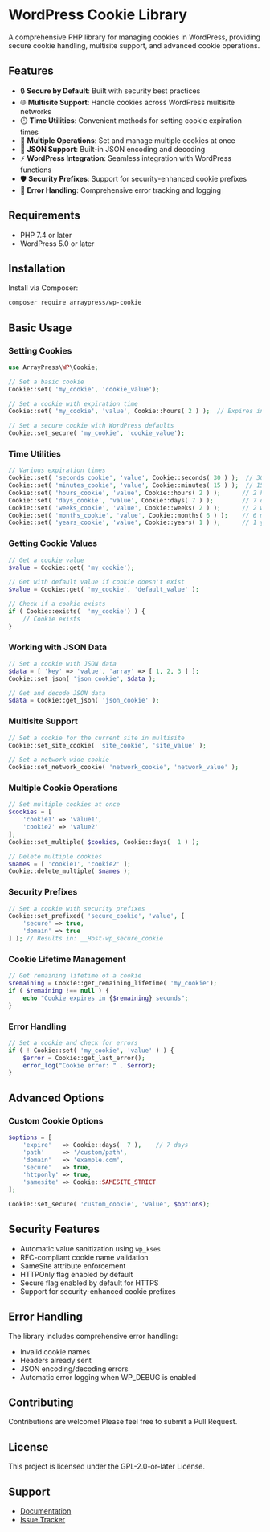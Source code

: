 # WordPress Cookie Library

A comprehensive PHP library for managing cookies in WordPress, providing secure cookie handling, multisite support, and advanced cookie operations.

## Features

- 🔒 **Secure by Default**: Built with security best practices
- 🌐 **Multisite Support**: Handle cookies across WordPress multisite networks
- ⏱️ **Time Utilities**: Convenient methods for setting cookie expiration times
- 🔄 **Multiple Operations**: Set and manage multiple cookies at once
- 🎯 **JSON Support**: Built-in JSON encoding and decoding
- ⚡ **WordPress Integration**: Seamless integration with WordPress functions
- 🛡️ **Security Prefixes**: Support for security-enhanced cookie prefixes
- 🧰 **Error Handling**: Comprehensive error tracking and logging

## Requirements

- PHP 7.4 or later
- WordPress 5.0 or later

## Installation

Install via Composer:

```bash
composer require arraypress/wp-cookie
```

## Basic Usage

### Setting Cookies

```php
use ArrayPress\WP\Cookie;

// Set a basic cookie
Cookie::set( 'my_cookie', 'cookie_value');

// Set a cookie with expiration time
Cookie::set( 'my_cookie', 'value', Cookie::hours( 2 ) );  // Expires in 2 hours

// Set a secure cookie with WordPress defaults
Cookie::set_secure( 'my_cookie', 'cookie_value');
```

### Time Utilities

```php
// Various expiration times
Cookie::set( 'seconds_cookie', 'value', Cookie::seconds( 30 ) );  // 30 seconds
Cookie::set( 'minutes_cookie', 'value', Cookie::minutes( 15 ) );  // 15 minutes
Cookie::set( 'hours_cookie', 'value', Cookie::hours( 2 ) );      // 2 hours
Cookie::set( 'days_cookie', 'value', Cookie::days( 7 ) );        // 7 days
Cookie::set( 'weeks_cookie', 'value', Cookie::weeks( 2 ) );      // 2 weeks
Cookie::set( 'months_cookie', 'value', Cookie::months( 6 ) );    // 6 months
Cookie::set( 'years_cookie', 'value', Cookie::years( 1 ) );      // 1 year
```

### Getting Cookie Values

```php
// Get a cookie value
$value = Cookie::get( 'my_cookie');

// Get with default value if cookie doesn't exist
$value = Cookie::get( 'my_cookie', 'default_value' );

// Check if a cookie exists
if ( Cookie::exists(  'my_cookie') ) {
    // Cookie exists
}
```

### Working with JSON Data

```php
// Set a cookie with JSON data
$data = [ 'key' => 'value', 'array' => [ 1, 2, 3 ] ];
Cookie::set_json( 'json_cookie', $data );

// Get and decode JSON data
$data = Cookie::get_json( 'json_cookie' );
```

### Multisite Support

```php
// Set a cookie for the current site in multisite
Cookie::set_site_cookie( 'site_cookie', 'site_value' );

// Set a network-wide cookie
Cookie::set_network_cookie( 'network_cookie', 'network_value' );
```

### Multiple Cookie Operations

```php
// Set multiple cookies at once
$cookies = [
    'cookie1' => 'value1',
    'cookie2' => 'value2'
];
Cookie::set_multiple( $cookies, Cookie::days(  1 ) );

// Delete multiple cookies
$names = [ 'cookie1', 'cookie2' ];
Cookie::delete_multiple( $names );
```

### Security Prefixes

```php
// Set a cookie with security prefixes
Cookie::set_prefixed( 'secure_cookie', 'value', [
    'secure' => true,
    'domain' => true
] ); // Results in: __Host-wp_secure_cookie
```

### Cookie Lifetime Management

```php
// Get remaining lifetime of a cookie
$remaining = Cookie::get_remaining_lifetime( 'my_cookie');
if ( $remaining !== null ) {
    echo "Cookie expires in {$remaining} seconds";
}
```

### Error Handling

```php
// Set a cookie and check for errors
if ( ! Cookie::set( 'my_cookie', 'value' ) ) {
    $error = Cookie::get_last_error();
    error_log("Cookie error: " . $error);
}
```

## Advanced Options

### Custom Cookie Options

```php
$options = [
    'expire'   => Cookie::days(  7 ),    // 7 days
    'path'     => '/custom/path',
    'domain'   => 'example.com',
    'secure'   => true,
    'httponly' => true,
    'samesite' => Cookie::SAMESITE_STRICT
];

Cookie::set_secure( 'custom_cookie', 'value', $options);
```

## Security Features

- Automatic value sanitization using `wp_kses`
- RFC-compliant cookie name validation
- SameSite attribute enforcement
- HTTPOnly flag enabled by default
- Secure flag enabled by default for HTTPS
- Support for security-enhanced cookie prefixes

## Error Handling

The library includes comprehensive error handling:

- Invalid cookie names
- Headers already sent
- JSON encoding/decoding errors
- Automatic error logging when WP_DEBUG is enabled

## Contributing

Contributions are welcome! Please feel free to submit a Pull Request.

## License

This project is licensed under the GPL-2.0-or-later License.

## Support

- [Documentation](https://github.com/arraypress/wp-cookie)
- [Issue Tracker](https://github.com/arraypress/wp-cookie/issues)